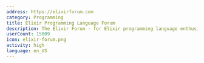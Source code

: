 ```yaml
---
address: https://elixirforum.com
category: Programming
title: Elixir Programming Language Forum
description: The Elixir Forum - for Elixir programming language enthusiasts!
userCount: 15809
icon: elixir-forum.png
activity: high
language: en_US
---
```

